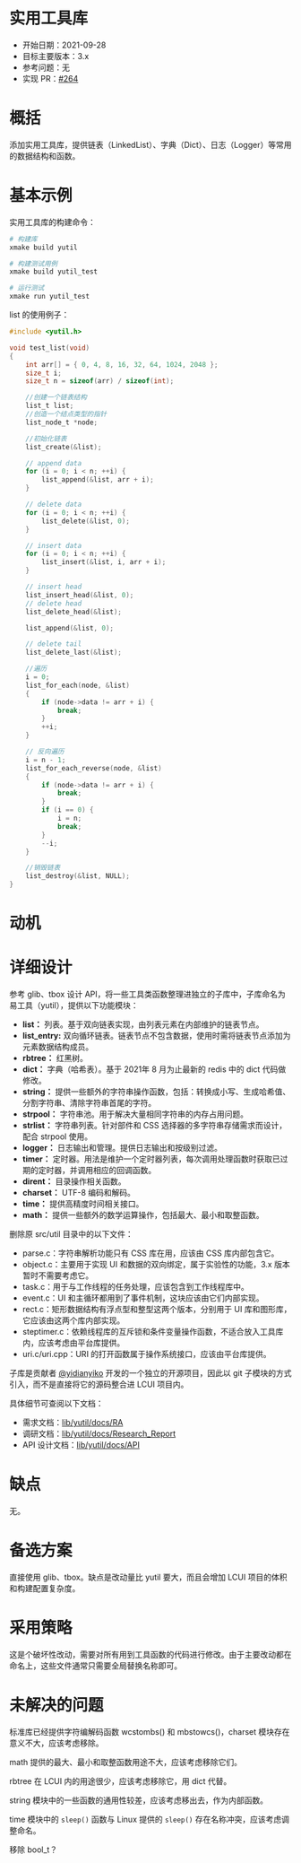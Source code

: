 # 实用工具库

- 开始日期：2021-09-28
- 目标主要版本：3.x
- 参考问题：无
- 实现 PR：[#264](https://github.com/lc-soft/LCUI/pull/264)

# 概括

添加实用工具库，提供链表（LinkedList）、字典（Dict）、日志（Logger）等常用的数据结构和函数。

# 基本示例

实用工具库的构建命令：

```sh
# 构建库
xmake build yutil

# 构建测试用例
xmake build yutil_test

# 运行测试
xmake run yutil_test
```

list 的使用例子：

```c
#include <yutil.h>

void test_list(void)
{
	int arr[] = { 0, 4, 8, 16, 32, 64, 1024, 2048 };
	size_t i;
	size_t n = sizeof(arr) / sizeof(int);

	//创建一个链表结构
	list_t list;
	//创造一个结点类型的指针
	list_node_t *node;

	//初始化链表
	list_create(&list);

	// append data
	for (i = 0; i < n; ++i) {
		list_append(&list, arr + i);
	}

	// delete data
	for (i = 0; i < n; ++i) {
		list_delete(&list, 0);
	}

	// insert data
	for (i = 0; i < n; ++i) {
		list_insert(&list, i, arr + i);
	}

	// insert head
	list_insert_head(&list, 0);
	// delete head
	list_delete_head(&list);

	list_append(&list, 0);

	// delete tail
	list_delete_last(&list);

	//遍历
	i = 0;
	list_for_each(node, &list)
	{
		if (node->data != arr + i) {
			break;
		}
		++i;
	}

	// 反向遍历
	i = n - 1;
	list_for_each_reverse(node, &list)
	{
		if (node->data != arr + i) {
			break;
		}
		if (i == 0) {
			i = n;
			break;
		}
		--i;
	}

	//销毁链表
	list_destroy(&list, NULL);
}
```

# 动机

# 详细设计

参考 glib、tbox 设计 API，将一些工具类函数整理进独立的子库中，子库命名为易工具（yutil），提供以下功能模块：

- **list：** 列表。基于双向链表实现，由列表元素在内部维护的链表节点。
- **list_entry:** 双向循环链表。链表节点不包含数据，使用时需将链表节点添加为元素数据结构成员。
- **rbtree：** 红黑树。
- **dict：** 字典（哈希表）。基于 2021年 8 月为止最新的 redis 中的 dict 代码做修改。
- **string：** 提供一些额外的字符串操作函数，包括：转换成小写、生成哈希值、分割字符串、清除字符串首尾的字符。
- **strpool：** 字符串池。用于解决大量相同字符串的内存占用问题。
- **strlist：** 字符串列表。针对部件和 CSS 选择器的多字符串存储需求而设计，配合 strpool 使用。
- **logger：** 日志输出和管理。提供日志输出和按级别过滤。
- **timer：** 定时器。用法是维护一个定时器列表，每次调用处理函数时获取已过期的定时器，并调用相应的回调函数。
- **dirent：** 目录操作相关函数。
- **charset：** UTF-8 编码和解码。
- **time：** 提供高精度时间相关接口。
- **math：** 提供一些额外的数学运算操作，包括最大、最小和取整函数。

删除原 src/util 目录中的以下文件：

- parse.c：字符串解析功能只有 CSS 库在用，应该由 CSS 库内部包含它。
- object.c：主要用于实现 UI 和数据的双向绑定，属于实验性的功能，3.x 版本暂时不需要考虑它。
- task.c：用于与工作线程的任务处理，应该包含到工作线程库中。
- event.c：UI 和主循环都用到了事件机制，这块应该由它们内部实现。
- rect.c：矩形数据结构有浮点型和整型这两个版本，分别用于 UI 库和图形库，它应该由这两个库内部实现。
- steptimer.c：依赖线程库的互斥锁和条件变量操作函数，不适合放入工具库内，应该考虑由平台库提供。
- uri.c/uri.cpp：URI 的打开函数属于操作系统接口，应该由平台库提供。

子库是贡献者 [@yidianyiko](https://gitee.com/yidianyiko/yutil) 开发的一个独立的开源项目，因此以 git 子模块的方式引入，而不是直接将它的源码整合进 LCUI 项目内。

具体细节可查阅以下文档：

- 需求文档：[lib/yutil/docs/RA](../../../lib/yutil/docs/RA/)
- 调研文档：[lib/yutil/docs/Research_Report](../../../lib/yutil/docs/RA/)
- API 设计文档：[lib/yutil/docs/API](../../../lib/yutil/docs/RA/)

# 缺点

无。

# 备选方案

直接使用 glib、tbox。缺点是改动量比 yutil 要大，而且会增加 LCUI 项目的体积和构建配置复杂度。

# 采用策略

这是个破坏性改动，需要对所有用到工具函数的代码进行修改。由于主要改动都在命名上，这些文件通常只需要全局替换名称即可。

# 未解决的问题

标准库已经提供字符编解码函数 wcstombs() 和 mbstowcs()，charset 模块存在意义不大，应该考虑移除。

math 提供的最大、最小和取整函数用途不大，应该考虑移除它们。

rbtree 在 LCUI 内的用途很少，应该考虑移除它，用 dict 代替。

string 模块中的一些函数的通用性较差，应该考虑移出去，作为内部函数。

time 模块中的 `sleep()` 函数与 Linux 提供的 `sleep()` 存在名称冲突，应该考虑调整命名。

移除 bool_t？
